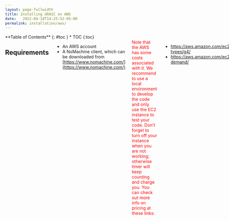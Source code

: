 ```yaml
---
layout: page-fullwidth
title: Installing GRAIC on AWS
date:   2022-04-18T14:25:52-05:00
permalink: installation/aws/
---
```


<div class="row">
<div class="medium-4 medium-push-8 columns" markdown="1">
<div class="panel radius" markdown="1">
**Table of Contents**
{: #toc }
*  TOC
{:toc}
</div>
</div><!-- /.medium-4.columns -->



<div class="medium-8 medium-pull-4 columns" markdown="1">

## Requirements
- An AWS account
- A NoMachine client, which can be downloaded from [https://www.nomachine.com/](https://www.nomachine.com/)

<span style="color:red">
Note that the AWS has some costs associated with it.
We recommend to use a local environment to develop the code and only use the EC2  instance to test your code.
Don’t forget to turn off your instance when you are not working; otherwise timer will keep counting and charge you.
You can check out more info on pricing at these links:
</span>
<ul>
<li><a href="https://aws.amazon.com/ec2/instance-types/g4/">https://aws.amazon.com/ec2/instance-types/g4/</a></li>
<li><a href="https://aws.amazon.com/ec2/pricing/on-demand/">https://aws.amazon.com/ec2/pricing/on-demand/</a></li>
</ul>


## Video Tutorial
(A written tutorial is included after this video tutorial)

<span style="color:red">Note that Step 1.8 (Setting a password for Ubuntu) is not included in this video tutorial. After Step 1.7 (Review and Launch), please perform Step 1.8, and return to the video for Step 2 (GUI via NoMachine).</span>

<center>
<iframe width="560" height="315" src="https://www.youtube.com/embed/nqaC1ZXb4H0" title="YouTube video player" frameborder="0" allow="accelerometer; autoplay; clipboard-write; encrypted-media; gyroscope; picture-in-picture" allowfullscreen></iframe>
</center>

## Step 1. Creating an EC2 Instance
- Go to your AWS EC2 dashboard. On the top right corner, change the region to "US East (N. Virginia) us-east-1". This step is necessary because our AMI is hosted in this region. If your connection to this region is slow and you prefer another region, please contact us, and we will copy the AMI to your preferred region.
- Locate the "Launch instances" button. Click on it and then follow the instructions below.

### Step 1.1 Choose AMI.
Search for "GRAIC2023" and you should be able to find some AMIs in "Community AMIs".
<img src="{{site.urlimg}}ami_v1.3.png">

### Step 1.2 Choose an Instance Type
Choose "g4dn.4xlarge". You can also choose "g4dn.8xlarge" if you need more CPUs.

### Step 1.3 Configure Instance Details
Leave this section unchanged.

### Step 1.4 Add Storage
Leave this section unchanged.

### Step 1.5 Add Tags
Leave this section unchanged.

### Step 1.6 Configure Security Group
Click on "Add Rule" and add port 4000 as shown in the figure. Please note that we set the sources for both ports to "Anywhere" for simplicity, but it would be safer to restrict the sources to a smaller set, for example, the subnet owned by your university.
<img src="{{site.urlimg}}portconfig.png">

### Step 1.7 Review and launch
Finally, click on the "Launch" button which should appear at the lower right corner.
<img src="{{site.urlimg}}launch.png">

A pop-up window should appear and ask you to select an existing key pair. If you don't have an existing key pair, select "Create a new key pair", give it a name, and "Download Key Pair". Then "Launch Instances".
<img src="{{site.urlimg}}aws_key.png">

It might take several minutes to set up. Locate the new instance in your EC2 dashboard, and you can find its Public IPv4 address there.

### Step 1.8 Setting a password for the user "ubuntu"
You may want to set a strong password for the main user "ubuntu". To do that, select the new instance in your EC2 dashboard and click on "Connect" which should appear at the upper right corner.
<img src="{{site.urlimg}}instancerunning.png">

Then you should be redirected to the page as shown in the figure. Change the username to "ubuntu" and click on "Connect".
<img src="{{site.urlimg}}connect.png">

You should be able to see a new window which looks like the following picture. Change your password by running command
{% include alert terminal='sudo passwd ubuntu' %}
 and following the prompts.
<img src="{{site.urlimg}}webterminal.png">

## Step 2. GUI via NoMachine
Open NoMachine, click on "Add" which appears at the upper left corner.
<img src="{{site.urlimg}}nomachine_login.png">

Choose whatever name you like, and fill "Host" with your instance's Public IPv4 address. Set "Port" to 4000 and use the NX protocol.
<img src="{{site.urlimg}}nomachine_address.png">

 Click on "Configuration" on the left. Select "Use key-based authentication with a key you provide" and click on the "Modify" button. Then, select the key file downloaded in Step 1.7. Go back and click on "Connect". If it says "key is missing", click on the "Modify" button, select the key you downloaded, and try again. This might be a bug of NoMachine.
<img src="{{site.urlimg}}nomachine_config.png">

If asked, the username is "ubuntu". After logging into the machine, open a terminal, run
{% include alert terminal='~/scripts/fixCarla.sh' %}
After it finishes, you should be able to use carla by running
{% include alert terminal='~/workspace/carla-simulator/CarlaUE4.sh' %}
All files are installed in the "~/workspace" directory. Enjoy!

</div>


<!-- ---
layout              : page
title               : "Installing GRAIC"
header:
  image_fullwidth: "yan_demo.gif"
permalink           : "/installation/"
---

There are two ways that you can install GRAIC to create your own controller.
We provide both an AWS image and a Docker image.
Please click on one of the options to take you to the appropriate installation page.

<center>
<a class="radius button small" href="{{ site.url }}{{ site.baseurl }}/installation/aws/">AWS Installation</a>
<a class="radius button small" href="{{ site.url }}{{ site.baseurl }}/installation/docker/">Docker Installation</a>
<a class="radius button small" href="{{ site.url }}{{ site.baseurl }}/installation/multi/">Running GRAIC -- Multi-Agent(BETA)</a>
</center> -->
